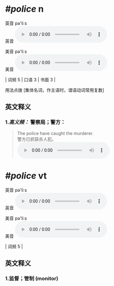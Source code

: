 # ***\#police*** n
英音 pə'liːs  
英音
<audio src="./media/police-B.aac" controls="controls"></audio>

美音 pə'liːs  
美音
<audio src="./media/police.aac" controls="controls"></audio>



| 词频 5 | 口语 3 | 书面 3 |  

用法点拨  [集体名词，作主语时，谓语动词常用复数] 

英文释义
---
### 1.*高义频：* **警察局；警方：**  

 > The police have caught the murderer.  
 > 警方已抓获杀人犯。    
<audio src="./media/police-1.aac" controls="controls"></audio>


# ***\#police*** vt
英音 pə'liːs  
英音
<audio src="./media/police-B.aac" controls="controls"></audio>

美音 pə'liːs  
美音
<audio src="./media/police.aac" controls="controls"></audio>



| 词频 5 |  

英文释义
---
### 1.**监督；管制 (monitor)**  


